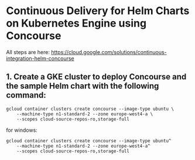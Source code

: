 # Continuous Delivery for Helm Charts on Kubernetes Engine using Concourse

All steps are here:
https://cloud.google.com/solutions/continuous-integration-helm-concourse

## 1. Create a GKE cluster to deploy Concourse and the sample Helm chart with the following command:
```
gcloud container clusters create concourse --image-type ubuntu \
    --machine-type n1-standard-2 --zone europe-west4-a \
    --scopes cloud-source-repos-ro,storage-full
```
for windows:
```
gcloud container clusters create concourse --image-type ubuntu^
    --machine-type n1-standard-2 --zone europe-west4-a^
    --scopes cloud-source-repos-ro,storage-full
```
